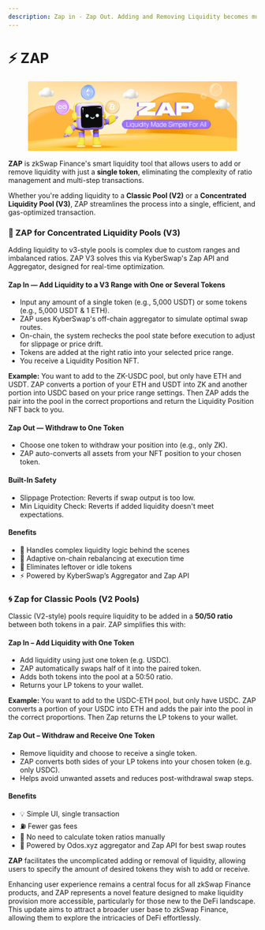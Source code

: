```yaml
---
description: Zap in - Zap Out. Adding and Removing Liquidity becomes much simpler.
---
```


# ⚡ ZAP

<figure><img src="../.gitbook/assets/zap.png" alt=""><figcaption></figcaption></figure>

**ZAP** is zkSwap Finance's smart liquidity tool that allows users to add or remove liquidity with just a **single token**, eliminating the complexity of ratio management and multi-step transactions.

Whether you're adding liquidity to a **Classic Pool (V2)** or a **Concentrated Liquidity Pool (V3)**, ZAP streamlines the process into a single, efficient, and gas-optimized transaction.

### 🎯 ZAP for Concentrated Liquidity Pools (V3)

Adding liquidity to v3-style pools is complex due to custom ranges and imbalanced ratios. ZAP V3 solves this via KyberSwap's Zap API and Aggregator, designed for real-time optimization.

#### Zap In — Add Liquidity to a V3 Range with One or Several Tokens

* Input any amount of a single token (e.g., 5,000 USDT) or some tokens (e.g., 5,000 USDT & 1 ETH).
* ZAP uses KyberSwap's off-chain aggregator to simulate optimal swap routes.
* On-chain, the system rechecks the pool state before execution to adjust for slippage or price drift.
* Tokens are added at the right ratio into your selected price range.
* You receive a Liquidity Position NFT.

**Example:** You want to add to the ZK-USDC pool, but only have ETH and USDT. ZAP converts a portion of your ETH and USDT into ZK and another portion into USDC based on your price range settings. Then ZAP adds the pair into the pool in the correct proportions and return the Liquidity Position NFT back to you.

#### Zap Out — Withdraw to One Token

* Choose one token to withdraw your position into (e.g., only ZK).
* ZAP auto-converts all assets from your NFT position to your chosen token.

#### Built-In Safety

* Slippage Protection: Reverts if swap output is too low.
* Min Liquidity Check: Reverts if added liquidity doesn't meet expectations.

#### Benefits

* 🧠 Handles complex liquidity logic behind the scenes
* 🤖 Adaptive on-chain rebalancing at execution time
* 🔁 Eliminates leftover or idle tokens
* ⚡ Powered by KyberSwap’s Aggregator and Zap API

### 🌀 Zap for Classic Pools (V2 Pools)

Classic (V2-style) pools require liquidity to be added in a **50/50 ratio** between both tokens in a pair. ZAP simplifies this with:

#### **Zap In – Add Liquidity with One Token**

* Add liquidity using just one token (e.g. USDC).
* ZAP automatically swaps half of it into the paired token.
* Adds both tokens into the pool at a 50:50 ratio.
* Returns your LP tokens to your wallet.

**Example:** You want to add to the USDC-ETH pool, but only have USDC. ZAP converts a portion of your USDC into ETH and adds the pair into the pool in the correct proportions. Then Zap returns the LP tokens to your wallet.

#### **Zap Out – Withdraw and Receive One Token**

* Remove liquidity and choose to receive a single token.
* ZAP converts both sides of your LP tokens into your chosen token (e.g. only USDC).
* Helps avoid unwanted assets and reduces post-withdrawal swap steps.

#### Benefits

* 💡 Simple UI, single transaction
* ⛽ Fewer gas fees
* 🧠 No need to calculate token ratios manually
* 🔁 Powered by Odos.xyz aggregator and Zap API for best swap routes



**ZAP** facilitates the uncomplicated adding or removal of liquidity, allowing users to specify the amount of desired tokens they wish to add or receive.

Enhancing user experience remains a central focus for all zkSwap Finance products, and ZAP represents a novel feature designed to make liquidity provision more accessible, particularly for those new to the DeFi landscape. This update aims to attract a broader user base to zkSwap Finance, allowing them to explore the intricacies of DeFi effortlessly.
